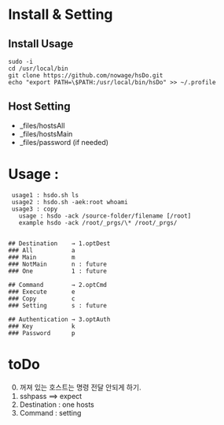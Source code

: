 # Install & Setting
## Install Usage
```
sudo -i
cd /usr/local/bin
git clone https://github.com/nowage/hsDo.git
echo "export PATH=\$PATH:/usr/local/bin/hsDo" >> ~/.profile
```

## Host Setting
* _files/hostsAll
* _files/hostsMain
* _files/password (if needed)

# Usage :
```
 usage1 : hsdo.sh ls
 usage2 : hsdo.sh -aek:root whoami
 usage3 : copy
   usage : hsdo -ack /source-folder/filename [/root]
   example hsdo -ack /root/_prgs/\* /root/_prgs/


## Destination    → 1.optDest
### All           a
### Main          m
### NotMain       n : future
### One           1 : future

## Command        → 2.optCmd
### Execute       e
### Copy          c
### Setting       s : future

## Authentication → 3.optAuth
### Key           k
### Password      p

```



# toDo
0. 꺼져 있는 호스트는 명령 전달 안되게 하기.
1. sshpass ==> expect
2. Destination : one hosts
3. Command : setting
